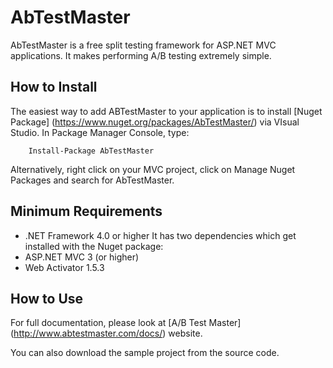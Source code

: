 AbTestMaster
============

AbTestMaster is a free split testing framework for ASP.NET MVC applications. It makes performing A/B testing extremely simple.

How to Install
--------------
The easiest way to add ABTestMaster to your application is to install [Nuget Package] (https://www.nuget.org/packages/AbTestMaster/) via VIsual Studio. In Package Manager Console, type:

        Install-Package AbTestMaster
        
Alternatively, right click on your MVC project, click on Manage Nuget Packages and search for AbTestMaster.

Minimum Requirements
--------------------
- .NET Framework 4.0 or higher
It has two dependencies which get installed with the Nuget package:
- ASP.NET MVC 3 (or higher)
- Web Activator 1.5.3


How to Use
----------
For full documentation, please look at [A/B Test Master] (http://www.abtestmaster.com/docs/) website.

You can also download the sample project from the source code.
